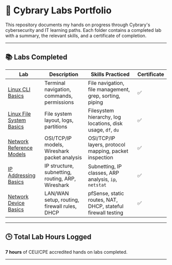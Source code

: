 # 🚀 Cybrary Labs Portfolio

This repository documents my hands on progress through Cybrary's cybersecurity and IT learning paths. Each folder contains a completed lab with a summary, the relevant skills, and a certificate of completion.

---

## 📚 Labs Completed

| Lab | Description | Skills Practiced | Certificate |
|-----|-------------|------------------|-------------|
| [Linux CLI Basics](./linux-cli-basics) | Terminal navigation, commands, permissions | File navigation, file management, grep, sorting, piping | ✅ |
| [Linux File System Basics](./linux-file-system-basics) | File system layout, logs, partitions | Filesystem hierarchy, log locations, disk usage, `df`, `du` | ✅ |
| [Network Reference Models](./network-reference-models) | OSI/TCP/IP models, Wireshark packet analysis | OSI/TCP/IP layers, protocol mapping, packet inspection | ✅ |
| [IP Addressing Basics](./ip-addressing-basics) | IP structure, subnetting, routing, ARP, Wireshark | Subnetting, IP classes, ARP analysis, `ip`, `netstat` | ✅ |
| [Network Device Basics](./network-device-basics) | LAN/WAN setup, routing, firewall rules, DHCP | pfSense, static routes, NAT, DHCP, stateful firewall testing | ✅ |


---

## 🕒 Total Lab Hours Logged

**7 hours** of CEU/CPE accredited hands on labs completed.

---
